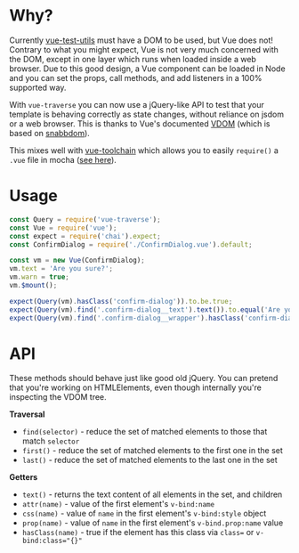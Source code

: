 # Why?

Currently [vue-test-utils](https://github.com/vuejs/vue-test-utils) must have a DOM to be used, but Vue does not! Contrary to what you might expect, Vue is not very much concerned with the DOM, except in one layer which runs when loaded inside a web browser. Due to this good design, a Vue component can be loaded in Node and you can set the props, call methods, and add listeners in a 100% supported way.

With `vue-traverse` you can now use a jQuery-like API to test that your template is behaving correctly as state changes, without reliance on jsdom or a web browser. This is thanks to Vue's documented [VDOM](https://vuejs.org/v2/guide/render-function.html#The-Virtual-DOM) (which is based on [snabbdom](https://github.com/snabbdom/snabbdom)).

This mixes well with [vue-toolchain](https://github.com/primitybio/vue-toolchain) which allows you to easily `require()` a `.vue` file in mocha ([see here](https://github.com/primitybio/vue-toolchain#vue-toolchainregister)).

# Usage

```javascript
const Query = require('vue-traverse');
const Vue = require('vue');
const expect = require('chai').expect;
const ConfirmDialog = require('./ConfirmDialog.vue').default;

const vm = new Vue(ConfirmDialog);
vm.text = 'Are you sure?';
vm.warn = true;
vm.$mount();

expect(Query(vm).hasClass('confirm-dialog')).to.be.true;
expect(Query(vm).find('.confirm-dialog__text').text()).to.equal('Are you sure?');
expect(Query(vm).find('.confirm-dialog__wrapper').hasClass('confirm-dialog__wrapper--is-warning')).to.be.true

```

# API

These methods should behave just like good old jQuery. You can pretend that you're working on HTMLElements, even though internally you're inspecting the VDOM tree.

**Traversal**
* `find(selector)` - reduce the set of matched elements to those that match `selector`
* `first()` - reduce the set of matched elements to the first one in the set
* `last()` - reduce the set of matched elements to the last one in the set

**Getters**
* `text()` - returns the text content of all elements in the set, and children
* `attr(name)` - value of the first element's `v-bind:name`
* `css(name)` - value of `name` in the first element's `v-bind:style` object
* `prop(name)` - value of `name` in the first element's `v-bind.prop:name` value
* `hasClass(name)` - true if the element has this class via `class=` or `v-bind:class="{}"`
